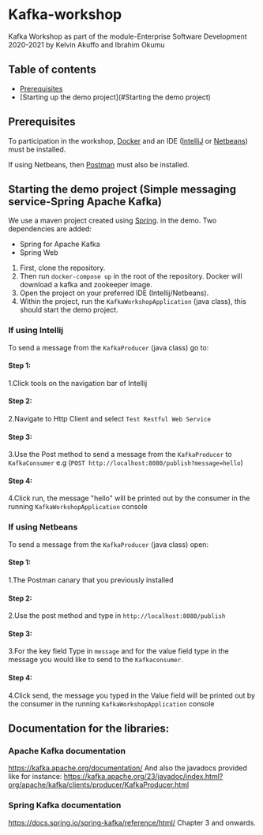 # Kafka-workshop
Kafka Workshop as part of the module-Enterprise Software Development 2020-2021 by Kelvin Akuffo and Ibrahim Okumu
## Table of contents
  * [Prerequisites](#prerequisites)
  * [Starting up the demo project](#Starting the demo project)

    
  ## Prerequisites
To participation in the workshop, [Docker](https://www.docker.com/get-started) and an IDE ([IntelliJ](https://www.jetbrains.com/idea/download/) or [Netbeans](https://netbeans.apache.org/download/index.html)) must be installed.

If using Netbeans, then  [Postman](https://www.postman.com/downloads/) must also be installed.

## Starting the demo project (Simple messaging service-Spring Apache Kafka)
We use a maven project created using  [Spring](http://start.spring.io/). in the demo. Two dependencies are added:
* Spring for Apache Kafka 
* Spring Web


1. First, clone the repository.
2. Then run `docker-compose up` in the root of the repository. Docker will download a kafka and zookeeper image.
3. Open the project on your preferred IDE (Intellij/Netbeans).
4. Within the project, run the `KafkaWorkshopApplication` (java class), this should start the demo project.

### If using Intellij 
To send a message from the `KafkaProducer` (java class) go to:

#### Step 1:
1.Click tools on the navigation bar of Intellij

#### Step 2:
2.Navigate to Http Client and select `Test Restful Web Service`

#### Step 3:
3.Use the Post method to send a message from the `KafkaProducer` to `KafkaConsumer` e.g (`POST http://localhost:8080/publish?message=hello`)

#### Step 4:
4.Click run, the message "hello" will be printed out by the consumer in the running `KafkaWorkshopApplication` console

### If using Netbeans
To send a message from the `KafkaProducer` (java class) open:

#### Step 1:
1.The Postman canary that you previously installed

#### Step 2:
2.Use the post method and type in `http://localhost:8080/publish`

#### Step 3:
3.For the key field Type in `message` and for the value field type in the message you would like to send to the `Kafkaconsumer`.

#### Step 4:
4.Click send, the message you typed in the Value field will be printed out by the consumer in the running `KafkaWorkshopApplication` console

## Documentation for the libraries:

### Apache Kafka documentation
https://kafka.apache.org/documentation/
And also the javadocs provided like for instance: 
https://kafka.apache.org/23/javadoc/index.html?org/apache/kafka/clients/producer/KafkaProducer.html

### Spring Kafka documentation
https://docs.spring.io/spring-kafka/reference/html/ Chapter 3 and onwards.
